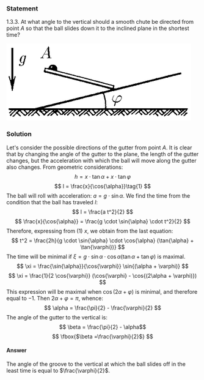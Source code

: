 ###  Statement 

$1.3.3.$ At what angle to the vertical should a smooth chute be directed from point $A$ so that the ball slides down it to the inclined plane in the shortest time? 

![ For problem $1.3.3$ |483x201, 39%](../../img/1.3.3/statement.png)

### Solution

Let's consider the possible directions of the gutter from point $A$. It is clear that by changing the angle of the gutter to the plane, the length of the gutter changes, but the acceleration with which the ball will move along the gutter also changes. From geometric considerations: $$ h = x \cdot \tan{\alpha} + x \cdot \tan{\varphi} $$ $$ l = \frac{x}{\cos{\alpha}}\tag{1} $$ The ball will roll with acceleration: $a = g \cdot \sin{\alpha}$. We find the time from the condition that the ball has traveled $l$: $$ l = \frac{a t^2}{2} $$ $$ \frac{x}{\cos{\alpha}} = \frac{g \cdot \sin{\alpha} \cdot t^2}{2} $$ Therefore, expressing from $(1)$ $x$, we obtain from the last equation: $$ t^2 = \frac{2h}{g \cdot \sin{\alpha} \cdot \cos{\alpha} (\tan{\alpha} + \tan{\varphi})} $$ The time will be minimal if $\xi =g \cdot \sin{\alpha} \cdot \cos{\alpha} (\tan{\alpha} + \tan{\varphi})$ is maximal. $$ \xi = \frac{\sin{\alpha}}{\cos{\varphi}} \sin{(\alpha + \varphi)} $$ $$ \xi = \frac{1}{2 \cos{\varphi}} (\cos{\varphi} - \cos{(2\alpha + \varphi)}) $$ This expression will be maximal when $\cos{(2\alpha + \varphi)}$ is minimal, and therefore equal to $-1$. Then $2\alpha + \varphi = \pi$, whence: $$ \alpha = \frac{\pi}{2} - \frac{\varphi}{2} $$ The angle of the gutter to the vertical is: $$ \beta = \frac{\pi}{2} - \alpha$$ $$ \fbox{$\beta =\frac{\varphi}{2}$} $$ 

#### Answer

The angle of the groove to the vertical at which the ball slides off in the least time is equal to $\frac{\varphi}{2}$. 
